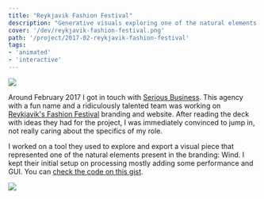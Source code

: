 ```yaml
---
title: "Reykjavik Fashion Festival"
description: "Generative visuals exploring one of the natural elements present in the Reykjavik's Fashion Festival brand: Wind."
cover: '/dev/reykjavik-fashion-festival.png'
path: '/project/2017-02-reykjavik-fashion-festival'
tags:
- 'animated'
- 'interactive'
---
```


![](./dev/reykjavik-fashion-festival.png)

Around February 2017 I got in touch with [Serious Business](http://seriousbusiness.agency/). This agency with a fun name and a ridiculously talented team was working on [Reykjavik's Fashion Festival](https://serious.business/case/rff/) branding and website. After reading the deck with ideas they had for the project, I was immediately convinced to jump in, not really caring about the specifics of my role.

I worked on a tool they used to explore and export a visual piece that represented one of the natural elements present in the branding: Wind. I kept their initial setup on processing mostly adding some performance and GUI. You can [check the code on this gist](https://gist.github.com/murilopolese/3d7de2f5ef30d36737273567ff96795e).

![](./wind_processing.gif)
